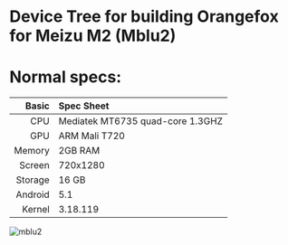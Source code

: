 # Device Tree for building Orangefox for Meizu M2 (Mblu2)

Normal specs:
================================
Basic   | Spec Sheet
-------:|:--------------------------------------------------
CPU     | Mediatek MT6735 quad-core 1.3GHZ
GPU     | ARM Mali T720
Memory  | 2GB RAM
Screen  | 720x1280 
Storage | 16 GB
Android | 5.1
Kernel  | 3.18.119

![mblu2](https://cdn-files.kimovil.com/default/0001/06/thumb_5081_default_big.jpeg "mblu2")
